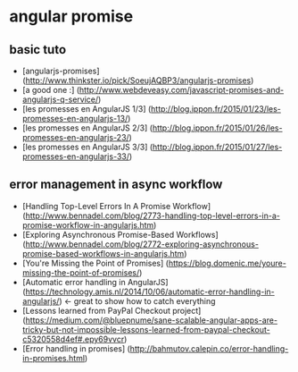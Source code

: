 # angular promise

## basic tuto

- [angularjs-promises] (http://www.thinkster.io/pick/SoeujAQBP3/angularjs-promises)
- [a good one :] (http://www.webdeveasy.com/javascript-promises-and-angularjs-q-service/)
- [les promesses en AngularJS 1/3] (http://blog.ippon.fr/2015/01/23/les-promesses-en-angularjs-13/)
- [les promesses en AngularJS 2/3] (http://blog.ippon.fr/2015/01/26/les-promesses-en-angularjs-23/)
- [les promesses en AngularJS 3/3] (http://blog.ippon.fr/2015/01/27/les-promesses-en-angularjs-33/)

## error management in async workflow

- [Handling Top-Level Errors In A Promise Workflow] (http://www.bennadel.com/blog/2773-handling-top-level-errors-in-a-promise-workflow-in-angularjs.htm)
- [Exploring Asynchronous Promise-Based Workflows] (http://www.bennadel.com/blog/2772-exploring-asynchronous-promise-based-workflows-in-angularjs.htm)
- [You're Missing the Point of Promises] (https://blog.domenic.me/youre-missing-the-point-of-promises/)
- [Automatic error handling in AngularJS] (https://technology.amis.nl/2014/10/06/automatic-error-handling-in-angularjs/) <- great to show how to catch everything
- [Lessons learned from PayPal Checkout project] (https://medium.com/@bluepnume/sane-scalable-angular-apps-are-tricky-but-not-impossible-lessons-learned-from-paypal-checkout-c5320558d4ef#.epy69vvcr)
- [Error handling in promises] (http://bahmutov.calepin.co/error-handling-in-promises.html)
